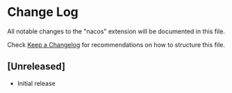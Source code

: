 # Change Log

All notable changes to the "nacos" extension will be documented in this file.

Check [Keep a Changelog](http://keepachangelog.com/) for recommendations on how to structure this file.

## [Unreleased]

- Initial release